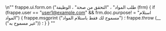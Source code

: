 \n""
frappe.ui.form.on ("طلب المواد" ، "التحقق من صحة" ، الوظيفة (frm) {
    if (frappe.user == "user1@example.com" && frm.doc.purpose! = "استلام المواد") {
        frappe.msgprint ("مسموح لك فقط باستلام المواد") ؛
        frappe.throw (__ ("غير مسموح به")) ؛
    }
}
""